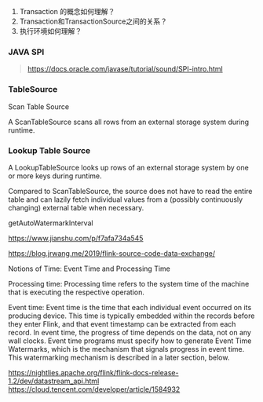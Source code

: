 1. Transaction 的概念如何理解？
2. Transaction和TransactionSource之间的关系？
3. 执行环境如何理解？



### JAVA SPI

> https://docs.oracle.com/javase/tutorial/sound/SPI-intro.html

### TableSource

Scan Table Source

A ScanTableSource scans all rows from an external storage system during runtime.

### Lookup Table Source

A LookupTableSource looks up rows of an external storage system by one or more keys during runtime.

Compared to ScanTableSource, the source does not have to read the entire table and can lazily fetch individual values from a (possibly continuously changing) external table when necessary.


getAutoWatermarkInterval

https://www.jianshu.com/p/f7afa734a545

https://blog.jrwang.me/2019/flink-source-code-data-exchange/


Notions of Time: Event Time and Processing Time

Processing time: Processing time refers to the system time of the machine that is executing the respective operation.

Event time: Event time is the time that each individual event occurred on its producing device. This time is typically embedded within the records before they enter Flink, and that event timestamp can be extracted from each record. In event time, the progress of time depends on the data, not on any wall clocks. Event time programs must specify how to generate Event Time Watermarks, which is the mechanism that signals progress in event time. This watermarking mechanism is described in a later section, below.

https://nightlies.apache.org/flink/flink-docs-release-1.2/dev/datastream_api.html
https://cloud.tencent.com/developer/article/1584932
